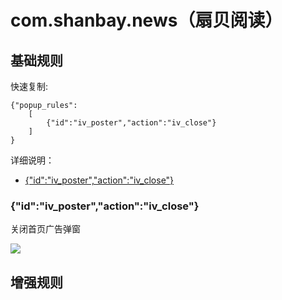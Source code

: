 # com.shanbay.news（扇贝阅读）

## 基础规则

快速复制:
```
{"popup_rules":
    [
        {"id":"iv_poster","action":"iv_close"}
    ]
}
```
详细说明：
- [{"id":"iv_poster","action":"iv_close"}](#idiv_posteractioniv_close)

### {"id":"iv_poster","action":"iv_close"}
关闭首页广告弹窗

![](./assets/首页广告弹窗.jpg)


## 增强规则
